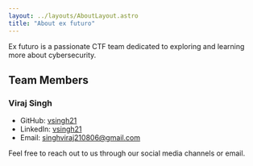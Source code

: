```yaml
---
layout: ../layouts/AboutLayout.astro
title: "About ex futuro"
---
```


Ex futuro is a passionate CTF team dedicated to exploring and learning more about cybersecurity.

## Team Members

### Viraj Singh
- GitHub: [vsingh21](https://github.com/vsingh21)
- LinkedIn: [vsingh21](https://www.linkedin.com/in/vsingh21/)
- Email: singhviraj210806@gmail.com


Feel free to reach out to us through our social media channels or email.


